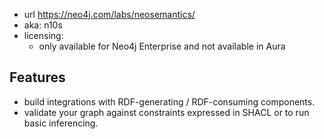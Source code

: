 

- url https://neo4j.com/labs/neosemantics/
- aka: n10s
- licensing:
  - only available for Neo4j Enterprise and not available in Aura

## Features

-  build integrations with RDF-generating / RDF-consuming components. 
-  validate your graph against constraints expressed in SHACL or to run basic inferencing.